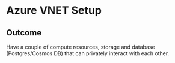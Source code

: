# Azure VNET Setup

## Outcome
Have a couple of compute resources, storage and database (Postgres/Cosmos DB) that can privately interact with each other.